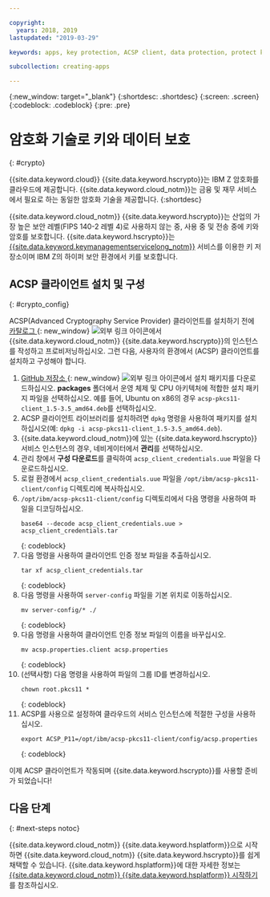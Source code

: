 ```yaml
---

copyright:
  years: 2018, 2019
lastupdated: "2019-03-29"

keywords: apps, key protection, ACSP client, data protection, protect keys, data, protect, ascp, crypto, keys, cryptography

subcollection: creating-apps

---
```

{:new_window: target="_blank"}
{:shortdesc: .shortdesc}
{:screen: .screen}
{:codeblock: .codeblock}
{:pre: .pre}

# 암호화 기술로 키와 데이터 보호
{: #crypto}

{{site.data.keyword.cloud}} {{site.data.keyword.hscrypto}}는 IBM Z 암호화를 클라우드에 제공합니다. {{site.data.keyword.cloud_notm}}는 금융 및 재무 서비스에서 필요로 하는 동일한 암호화 기술을 제공합니다.
{:shortdesc}

{{site.data.keyword.cloud_notm}} {{site.data.keyword.hscrypto}}는 산업의 가장 높은 보안 레벨(FIPS 140-2 레벨 4)로 사용하지 않는 중, 사용 중 및 전송 중에 키와 암호를 보호합니다. {{site.data.keyword.hscrypto}}는 [{{site.data.keyword.keymanagementservicelong_notm}}](/docs/services/hs-crypto?topic=hs-crypto-get-started) 서비스를 이용한 키 저장소이며 IBM Z의 하이퍼 보안 환경에서 키를 보호합니다.

## ACSP 클라이언트 설치 및 구성
{: #crypto_config}

ACSP(Advanced Cryptography Service Provider) 클라이언트를 설치하기 전에 [카탈로그 ](https://{DomainName}/catalog/services/hyper-protect-crypto-services){: new_window} ![외부 링크 아이콘](../../icons/launch-glyph.svg "외부 링크 아이콘")에서 {{site.data.keyword.cloud_notm}} {{site.data.keyword.hscrypto}}의 인스턴스를 작성하고 프로비저닝하십시오. 그런 다음, 사용자의 환경에서 (ACSP) 클라이언트를 설치하고 구성해야 합니다.

1. [GitHub 저장소 ](https://github.com/ibm-developer/ibm-cloud-hyperprotectcrypto){: new_window} ![외부 링크 아이콘](../../icons/launch-glyph.svg "외부 링크 아이콘")에서 설치 패키지를 다운로드하십시오. **packages** 폴더에서 운영 체제 및 CPU 아키텍처에 적합한 설치 패키지 파일을 선택하십시오. 예를 들어, Ubuntu on x86의 경우 `acsp-pkcs11-client_1.5-3.5_amd64.deb`를 선택하십시오.
2. ACSP 클라이언트 라이브러리를 설치하려면 `dpkg` 명령을 사용하여 패키지를 설치하십시오(예: `dpkg -i acsp-pkcs11-client_1.5-3.5_amd64.deb`).
3. {{site.data.keyword.cloud_notm}}에 있는 {{site.data.keyword.hscrypto}} 서비스 인스턴스의 경우, 네비게이터에서 **관리**를 선택하십시오.
4. 관리 창에서 **구성 다운로드**를 클릭하여 `acsp_client_credentials.uue` 파일을 다운로드하십시오.
5. 로컬 환경에서 `acsp_client_credentials.uue` 파일을 `/opt/ibm/acsp-pkcs11-client/config` 디렉토리에 복사하십시오.
6. `/opt/ibm/acsp-pkcs11-client/config` 디렉토리에서 다음 명령을 사용하여 파일을 디코딩하십시오.
   ```
   base64 --decode acsp_client_credentials.uue > acsp_client_credentials.tar
   ```
   {: codeblock}
7. 다음 명령을 사용하여 클라이언트 인증 정보 파일을 추출하십시오.
   ```
   tar xf acsp_client_credentials.tar
   ```
   {: codeblock}
8. 다음 명령을 사용하여 `server-config` 파일을 기본 위치로 이동하십시오.
   ```
   mv server-config/* ./
   ```
   {: codeblock}
9. 다음 명령을 사용하여 클라이언트 인증 정보 파일의 이름을 바꾸십시오.
   ```
   mv acsp.properties.client acsp.properties
   ```
   {: codeblock}
10. (선택사항) 다음 명령을 사용하여 파일의 그룹 ID를 변경하십시오.
    ```
    chown root.pkcs11 *
    ```
    {: codeblock}
11. ACSP를 사용으로 설정하여 클라우드의 서비스 인스턴스에 적절한 구성을 사용하십시오.
    ```
    export ACSP_P11=/opt/ibm/acsp-pkcs11-client/config/acsp.properties
    ```
    {: codeblock}

이제 ACSP 클라이언트가 작동되며 {{site.data.keyword.hscrypto}}를 사용할 준비가 되었습니다!

## 다음 단계
{: #next-steps notoc}

{{site.data.keyword.cloud_notm}} {{site.data.keyword.hsplatform}}으로 시작하면 {{site.data.keyword.cloud_notm}} {{site.data.keyword.hscrypto}}를 쉽게 채택할 수 있습니다. {{site.data.keyword.hsplatform}}에 대한 자세한 정보는 [{{site.data.keyword.cloud_notm}} {{site.data.keyword.hsplatform}} 시작하기](/docs/services/hypersecure-platform?topic=services/hypersecure-platform-getting-started-with-ibm-cloud-hyper-protect-developer-starter-kits)를 참조하십시오.
